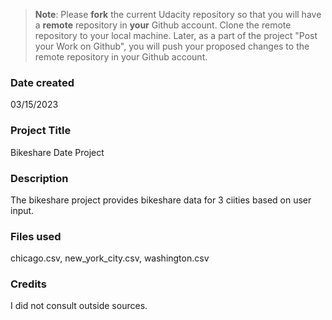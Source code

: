 >**Note**: Please **fork** the current Udacity repository so that you will have a **remote** repository in **your** Github account. Clone the remote repository to your local machine. Later, as a part of the project "Post your Work on Github", you will push your proposed changes to the remote repository in your Github account.

### Date created
03/15/2023
### Project Title
Bikeshare Date Project

### Description
The bikeshare project provides bikeshare data for 3 ciities based on user input.

### Files used
chicago.csv, new_york_city.csv, washington.csv

### Credits
I did not consult outside sources.

